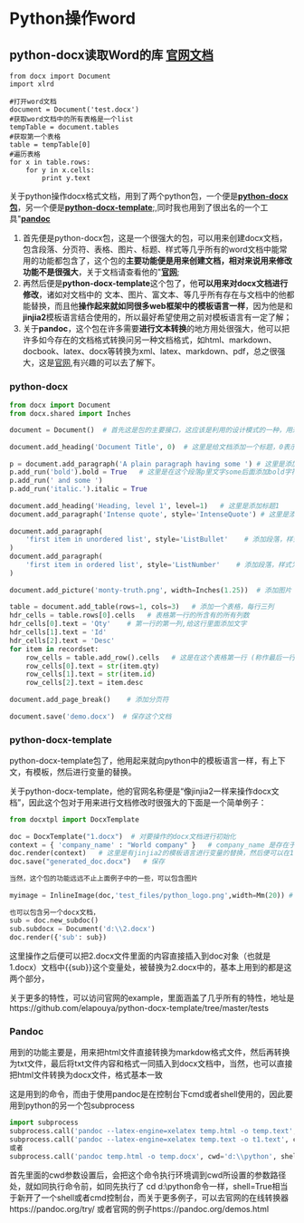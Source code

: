 # Python操作word

## python-docx读取Word的库 [官网文档](https://python-docx.readthedocs.io/en/latest/)

```
from docx import Document
import xlrd

#打开word文档
document = Document('test.docx')
#获取word文档中的所有表格是一个list
tempTable = document.tables
#获取第一个表格
table = tempTable[0]
#遍历表格
for x in table.rows:
    for y in x.cells:
        print y.text
```



关于python操作docx格式文档，用到了两个python包，一个便是[**python-docx包**](https://python-docx.readthedocs.io/en/latest/)，另一个便是[**python-docx-template**](http://docxtpl.readthedocs.io/en/latest/);,同时我也用到了很出名的一个工具"[**pandoc**](https://pandoc.org/)

1. 首先便是python-docx包，这是一个很强大的包，可以用来创建docx文档，包含段落、分页符、表格、图片、标题、样式等几乎所有的word文档中能常用的功能都包含了，这个包的**主要功能便是用来创建文档，相对来说用来修改功能不是很强大**，关于文档请查看他的"[**官网**](https://python-docx.readthedocs.io/en/latest/index.html);
2. 再然后便是**python-docx-template**这个包了，他**可以用来对docx文档进行修改**，诸如对文档中的 文本、图片、富文本、等几乎所有存在与文档中的他都能替换，而且他**操作起来就如同很多web框架中的模板语言一样**，因为他是和**jinjia2**模板语言结合使用的，所以最好希望使用之前对模板语言有一定了解；
3. 关于**pandoc**，这个包在许多需要**进行文本转换**的地方用处很强大，他可以把许多如今存在的文档格式转换问另一种文档格式，如html、markdown、docbook、latex、docx等转换为xml、latex、markdown、pdf，总之很强大，这是[官网](https://pandoc.org/),有兴趣的可以去了解下。

### python-docx

```python
from docx import Document
from docx.shared import Inches  

document = Document()  # 首先这是包的主要接口，这应该是利用的设计模式的一种，用来创建docx文档，里面也可以包含文档路径(d:\\2.docx)  
  
document.add_heading('Document Title', 0)  # 这里是给文档添加一个标题，0表示 样式为title，1则为忽略，其他则是Heading{level},具体可以去<a href="https://python-docx.readthedocs.io/en/latest/user/styles-understanding.html" target="_blank">官网</a>查;  
  
p = document.add_paragraph('A plain paragraph having some ') # 这里是添加一个段落  
p.add_run('bold').bold = True   # 这里是在这个段落p里文字some后面添加bold字符  
p.add_run(' and some ')  
p.add_run('italic.').italic = True  
  
document.add_heading('Heading, level 1', level=1)   # 这里是添加标题1  
document.add_paragraph('Intense quote', style='IntenseQuote') # 这里是添加段落，style后面则是样式  
  
document.add_paragraph(  
    'first item in unordered list', style='ListBullet'    # 添加段落，样式为unordered list类型  
)  
document.add_paragraph(  
    'first item in ordered list', style='ListNumber'    # 添加段落，样式为ordered list数字类型  
)  
  
document.add_picture('monty-truth.png', width=Inches(1.25))  # 添加图片  
  
table = document.add_table(rows=1, cols=3)   # 添加一个表格，每行三列  
hdr_cells = table.rows[0].cells   # 表格第一行的所含有的所有列数  
hdr_cells[0].text = 'Qty'    # 第一行的第一列,给这行里面添加文字  
hdr_cells[1].text = 'Id'  
hdr_cells[2].text = 'Desc'  
for item in recordset:  
    row_cells = table.add_row().cells   # 这是在这个表格第一行 (称作最后一行更好) 下面再添加新的一行  
    row_cells[0].text = str(item.qty)  
    row_cells[1].text = str(item.id)  
    row_cells[2].text = item.desc  
   
document.add_page_break()    # 添加分页符  
  
document.save('demo.docx')  # 保存这个文档 
```

### python-docx-template

python-docx-template包了，他用起来就向python中的模板语言一样，有上下文，有模板，然后进行变量的替换。

关于python-docx-template，他的官网名称便是“像jinjia2一样来操作docx文档”，因此这个包对于用来进行文档修改时很强大的下面是一个简单例子：

```python
from docxtpl import DocxTemplate
 
doc = DocxTemplate("1.docx")  # 对要操作的docx文档进行初始化
context = { 'company_name' : "World company" }   # company_name 是存在于1.docx文档里面的变量，就像这样{{company_name}}，直接放在1.docx文件的明确位置就行
doc.render(context)   # 这里是有jinjia2的模板语言进行变量的替换，然后便可以在1.docx文档里面看到{{company_name}}变成了World company
doc.save("generated_doc.docx")   # 保存
 
当然，这个包的功能远远不止上面例子中的一些，可以包含图片
 
myimage = InlineImage(doc,'test_files/python_logo.png',width=Mm(20)) # tpl便是上面例子中的doc对象
 
也可以包含另一个docx文档，
sub = doc.new_subdoc()
sub.subdocx = Document('d:\\2.docx')
doc.render({'sub': sub})

```

这里操作之后便可以把2.docx文件里面的内容直接插入到doc对象（也就是1.docx）文档中{{sub}}这个变量处，被替换为2.docx中的，基本上用到的都是这两个部分，

关于更多的特性，可以访问官网的example，里面涵盖了几乎所有的特性，地址是https://github.com/elapouya/python-docx-template/tree/master/tests

### Pandoc

用到的功能主要是，用来把html文件直接转换为markdow格式文件，然后再转换为txt文件，最后将txt文件内容和格式一同插入到docx文档中，当然，也可以直接把html文件转换为docx文件，格式基本一致

这是用到的命令，而由于使用pandoc是在控制台下cmd或者shell使用的，因此要用到python的另一个包subprocess

```python
import subprocess
subprocess.call('pandoc --latex-engine=xelatex temp.html -o temp.text', cwd='d:\\python', shell=True)
subprocess.call('pandoc --latex-engine=xelatex temp.text -o t1.text', cwd='d:\\python', shell=True)
或者
subprocess.call('pandoc temp.html -o temp.docx', cwd='d:\\python', shell=True)
```

首先里面的cwd参数设置后，会把这个命令执行环境调到cwd所设置的参数路径处，就如同执行命令前，如同先执行了 cd d:\\python命令一样，shell=True相当于新开了一个shell或者cmd控制台，而关于更多例子，可以去官网的在线转换器https://pandoc.org/try/ 或者官网的例子https://pandoc.org/demos.html















